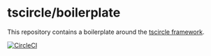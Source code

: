 # tscircle/boilerplate 
This repository contains a boilerplate around the [tscircle framework](https://github.com/tscircle/framework).

[![CircleCI](https://circleci.com/gh/tscircle/framework.svg?style=svg)](https://circleci.com/gh/tscircle/framework)

